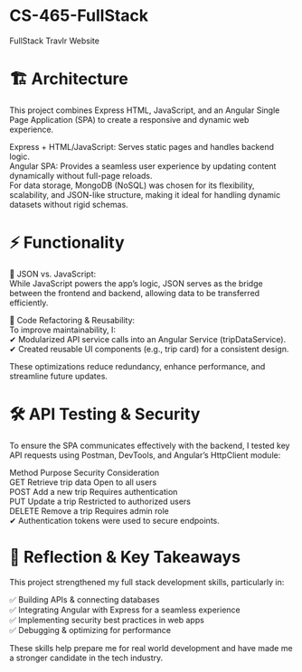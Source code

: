 # CS-465-FullStack
FullStack Travlr Website

# 🏗️ Architecture
This project combines Express HTML, JavaScript, and an Angular Single Page Application (SPA) to create a responsive and dynamic web experience.  

Express + HTML/JavaScript: Serves static pages and handles backend logic.  
Angular SPA: Provides a seamless user experience by updating content dynamically without full-page reloads.  
For data storage, MongoDB (NoSQL) was chosen for its flexibility, scalability, and JSON-like structure, making it ideal for handling dynamic datasets without rigid schemas.  


# ⚡ Functionality  
🔹 JSON vs. JavaScript:  
While JavaScript powers the app’s logic, JSON serves as the bridge between the frontend and backend, allowing data to be transferred efficiently.  

🔹 Code Refactoring & Reusability:  
To improve maintainability, I:  
✔ Modularized API service calls into an Angular Service (tripDataService).  
✔ Created reusable UI components (e.g., trip card) for a consistent design.  

These optimizations reduce redundancy, enhance performance, and streamline future updates.  


# 🛠️ API Testing & Security  
To ensure the SPA communicates effectively with the backend, I tested key API requests using Postman, DevTools, and Angular’s HttpClient module:  

Method	Purpose	Security Consideration  
GET	Retrieve trip data	Open to all users  
POST	Add a new trip	Requires authentication  
PUT	Update a trip	Restricted to authorized users  
DELETE	Remove a trip	Requires admin role  
✔ Authentication tokens were used to secure endpoints.  


# 🎯 Reflection & Key Takeaways  
This project strengthened my full stack development skills, particularly in:  

✅ Building APIs & connecting databases  
✅ Integrating Angular with Express for a seamless experience  
✅ Implementing security best practices in web apps  
✅ Debugging & optimizing for performance  

These skills help prepare me for real world development and have made me a stronger candidate in the tech industry.  
